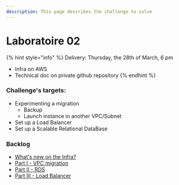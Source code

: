 ```yaml
---
description: This page describes the challenge to solve
---
```


# Laboratoire 02

{% hint style="info" %}
Delivery: Thursday, the 28th of March, 6 pm

* Infra on AWS
* Technical doc on private github repository
{% endhint %}

### Challenge's targets:

* Experimenting a migration
  * Backup
  * Launch instance in another VPC/Subnet
* Set up a Load Balancer
* Set up a Scalable Relational DataBase

### Backlog

* [What's new on the Infra?](infra-labo-02.md)
* [Part I - VPC migration](../../../archives/session-2021-2022/challenges/challenge-02/c2-part-i-migration.md)
* [Part II - RDS](../../../archives/session-2021-2022/challenges/challenge-02/c2-part-ii-rds.md)
* [Part III - Load Balancer](../../../archives/session-2021-2022/challenges/challenge-02/c2-part-iii-load-balancer.md)

